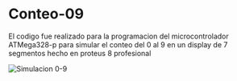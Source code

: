 # Conteo-09
El codigo fue realizado para la programacion del microcontrolador ATMega328-p para simular el conteo del 0 al 9 en un display de 7 segmentos hecho en proteus 8 profesional

![Simulacion 0-9](https://github.com/CruzV02/Conteo-09/assets/123268828/d7b8f17a-42af-44eb-a018-15c2b55209b4)
